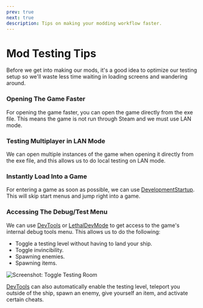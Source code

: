 ```yaml
---
prev: true
next: true
description: Tips on making your modding workflow faster.
---
```


# Mod Testing Tips

Before we get into making our mods, it's a good idea to optimize our testing setup so we'll waste less time waiting in loading screens and wandering around.

### Opening The Game Faster

For opening the game faster, you can open the game directly from the exe file. This means the game is not run through Steam and we must use LAN mode.

### Testing Multiplayer in LAN Mode

We can open multiple instances of the game when opening it directly from the exe file, and this allows us to do local testing on LAN mode.

### Instantly Load Into a Game

For entering a game as soon as possible, we can use [DevelopmentStartup](https://thunderstore.io/c/lethal-company/p/CTNOriginals/DevelopmentStartup/). This will skip start menus and jump right into a game.

### Accessing The Debug/Test Menu

We can use [DevTools](https://thunderstore.io/c/lethal-company/p/Hamunii/DevTools/) or [LethalDevMode](https://thunderstore.io/c/lethal-company/p/megumin/LethalDevMode/) to get access to the game's internal debug tools menu. This allows us to do the following:

- Toggle a testing level without having to land your ship.
- Toggle invincibility.
- Spawning enemies.
- Spawning items.

![Screenshot: Toggle Testing Room](/images/mod-testing-tips/DebugToggleTestRoom.png)

[DevTools](https://thunderstore.io/c/lethal-company/p/Hamunii/DevTools/) can also automatically enable the testing level, teleport you outside of the ship, spawn an enemy, give yourself an item, and activate certain cheats.
